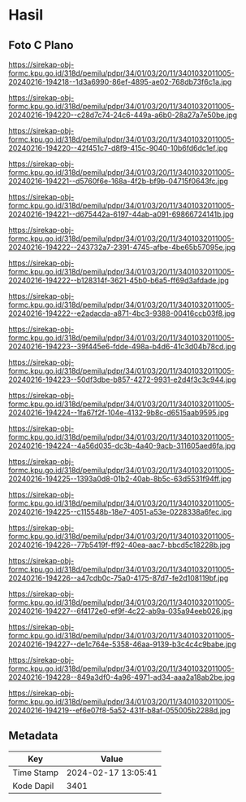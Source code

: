 # Hasil

## Foto C Plano

https://sirekap-obj-formc.kpu.go.id/318d/pemilu/pdpr/34/01/03/20/11/3401032011005-20240216-194218--1d3a6990-86ef-4895-ae02-768db73f6c1a.jpg

https://sirekap-obj-formc.kpu.go.id/318d/pemilu/pdpr/34/01/03/20/11/3401032011005-20240216-194220--c28d7c74-24c6-449a-a6b0-28a27a7e50be.jpg

https://sirekap-obj-formc.kpu.go.id/318d/pemilu/pdpr/34/01/03/20/11/3401032011005-20240216-194220--42f451c7-d8f9-415c-9040-10b6fd6dc1ef.jpg

https://sirekap-obj-formc.kpu.go.id/318d/pemilu/pdpr/34/01/03/20/11/3401032011005-20240216-194221--d5760f6e-168a-4f2b-bf9b-04715f0643fc.jpg

https://sirekap-obj-formc.kpu.go.id/318d/pemilu/pdpr/34/01/03/20/11/3401032011005-20240216-194221--d675442a-6197-44ab-a091-69866724141b.jpg

https://sirekap-obj-formc.kpu.go.id/318d/pemilu/pdpr/34/01/03/20/11/3401032011005-20240216-194222--243732a7-2391-4745-afbe-4be65b57095e.jpg

https://sirekap-obj-formc.kpu.go.id/318d/pemilu/pdpr/34/01/03/20/11/3401032011005-20240216-194222--b128314f-3621-45b0-b6a5-ff69d3afdade.jpg

https://sirekap-obj-formc.kpu.go.id/318d/pemilu/pdpr/34/01/03/20/11/3401032011005-20240216-194222--e2adacda-a871-4bc3-9388-00416ccb03f8.jpg

https://sirekap-obj-formc.kpu.go.id/318d/pemilu/pdpr/34/01/03/20/11/3401032011005-20240216-194223--39f445e6-fdde-498a-b4d6-41c3d04b78cd.jpg

https://sirekap-obj-formc.kpu.go.id/318d/pemilu/pdpr/34/01/03/20/11/3401032011005-20240216-194223--50df3dbe-b857-4272-9931-e2d4f3c3c944.jpg

https://sirekap-obj-formc.kpu.go.id/318d/pemilu/pdpr/34/01/03/20/11/3401032011005-20240216-194224--1fa67f2f-104e-4132-9b8c-d6515aab9595.jpg

https://sirekap-obj-formc.kpu.go.id/318d/pemilu/pdpr/34/01/03/20/11/3401032011005-20240216-194224--4a56d035-dc3b-4a40-9acb-311605aed6fa.jpg

https://sirekap-obj-formc.kpu.go.id/318d/pemilu/pdpr/34/01/03/20/11/3401032011005-20240216-194225--1393a0d8-01b2-40ab-8b5c-63d5531f94ff.jpg

https://sirekap-obj-formc.kpu.go.id/318d/pemilu/pdpr/34/01/03/20/11/3401032011005-20240216-194225--c115548b-18e7-4051-a53e-0228338a6fec.jpg

https://sirekap-obj-formc.kpu.go.id/318d/pemilu/pdpr/34/01/03/20/11/3401032011005-20240216-194226--77b5419f-ff92-40ea-aac7-bbcd5c18228b.jpg

https://sirekap-obj-formc.kpu.go.id/318d/pemilu/pdpr/34/01/03/20/11/3401032011005-20240216-194226--a47cdb0c-75a0-4175-87d7-fe2d108119bf.jpg

https://sirekap-obj-formc.kpu.go.id/318d/pemilu/pdpr/34/01/03/20/11/3401032011005-20240216-194227--6f4172e0-ef9f-4c22-ab9a-035a94eeb026.jpg

https://sirekap-obj-formc.kpu.go.id/318d/pemilu/pdpr/34/01/03/20/11/3401032011005-20240216-194227--de1c764e-5358-46aa-9139-b3c4c4c9babe.jpg

https://sirekap-obj-formc.kpu.go.id/318d/pemilu/pdpr/34/01/03/20/11/3401032011005-20240216-194228--849a3df0-4a96-4971-ad34-aaa2a18ab2be.jpg

https://sirekap-obj-formc.kpu.go.id/318d/pemilu/pdpr/34/01/03/20/11/3401032011005-20240216-194219--ef6e07f8-5a52-431f-b8af-055005b2288d.jpg


## Metadata

| Key        | Value               |
| ---------- | ------------------- |
| Time Stamp | 2024-02-17 13:05:41 |
| Kode Dapil | 3401                |



